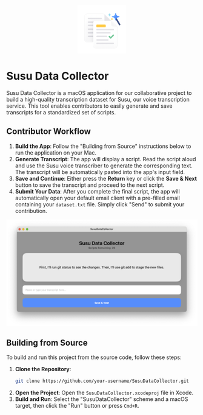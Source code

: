 <p align="center">
  <img src="assets/app-icon.png" alt="Susu Data Collector App Icon" width="128">
</p>

# Susu Data Collector

Susu Data Collector is a macOS application for our collaborative project to build a high-quality transcription dataset for Susu, our voice transcription service. This tool enables contributors to easily generate and save transcripts for a standardized set of scripts.

## Contributor Workflow

1.  **Build the App**: Follow the "Building from Source" instructions below to run the application on your Mac.
2.  **Generate Transcript**: The app will display a script. Read the script aloud and use the Susu voice transcriber to generate the corresponding text. The transcript will be automatically pasted into the app's input field.
3.  **Save and Continue**: Either press the **Return** key or click the **Save & Next** button to save the transcript and proceed to the next script.
4.  **Submit Your Data**: After you complete the final script, the app will automatically open your default email client with a pre-filled email containing your `dataset.txt` file. Simply click "Send" to submit your contribution.

<p align="center">
  <img src="assets/app-screenshot.png" alt="Susu Data Collector App Screenshot" width="600">
</p>

## Building from Source

To build and run this project from the source code, follow these steps:

1.  **Clone the Repository**:
    ```bash
    git clone https://github.com/your-username/SusuDataCollector.git
    ```
2.  **Open the Project**: Open the `SusuDataCollector.xcodeproj` file in Xcode.
3.  **Build and Run**: Select the "SusuDataCollector" scheme and a macOS target, then click the "Run" button or press `Cmd+R`.
